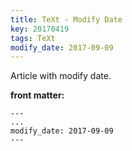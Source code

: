 ```yaml
---
title: TeXt - Modify Date
key: 20170419
tags: TeXt
modify_date: 2017-09-09
---
```


Article with modify date.

<!-- more -->

**front matter:**

    ---
    ...
    modify_date: 2017-09-09
    ---